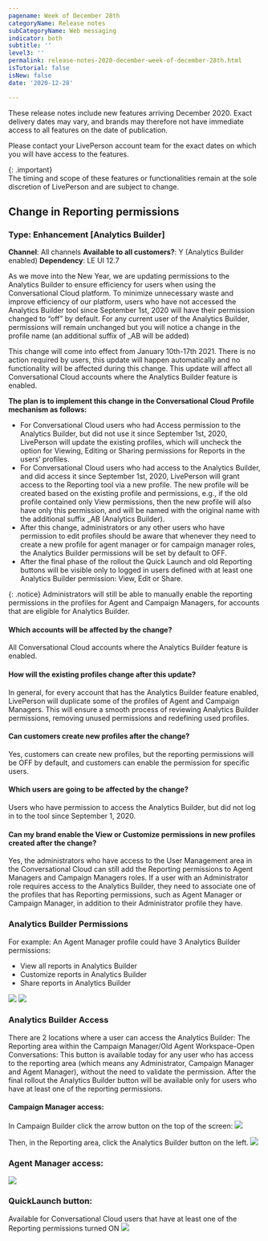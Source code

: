 ```yaml
---
pagename: Week of December 28th
categoryName: Release notes
subCategoryName: Web messaging
indicator: both
subtitle: ''
level3: ''
permalink: release-notes-2020-december-week-of-december-28th.html
isTutorial: false
isNew: false
date: '2020-12-28'

---
```


These release notes include new features arriving December 2020. Exact delivery dates may vary, and brands may therefore not have immediate access to all features on the date of publication.

Please contact your LivePerson account team for the exact dates on which you will have access to the features.

{: .important}  
The timing and scope of these features or functionalities remain at the sole discretion of LivePerson and are subject to change.

## Change in Reporting permissions
### Type: Enhancement [Analytics Builder]

**Channel**: All channels
**Available to all customers?**: Y (Analytics Builder enabled) 
**Dependency**: LE UI 12.7

As we move into the New Year, we are updating permissions to the Analytics Builder to ensure efficiency for users when using the Conversational Cloud platform. 
To minimize unnecessary waste and improve efficiency of our platform, users who have not accessed the Analytics Builder tool since September 1st, 2020 will have their permission changed to “off” by default. For any current user of the Analytics Builder, permissions will remain unchanged but you will notice a change in the profile name (an additional suffix of  _AB will be added)

This change will come into effect from January 10th-17th 2021. There is no action required by users, this update will happen automatically and no functionality will be affected during this change. This update will affect all Conversational Cloud accounts where the Analytics Builder feature is enabled.

**The plan is to implement this change in the Conversational Cloud Profile mechanism as follows:**

* For Conversational Cloud users who had Access permission to the Analytics Builder, but did not use it since September 1st, 2020, LivePerson will update the existing profiles, which will uncheck the option for Viewing, Editing or Sharing permissions for Reports in the users’ profiles.
* For Conversational Cloud users who had access to the Analytics Builder, and did access it since September 1st, 2020, LivePerson will grant access to the Reporting tool via a new profile. The new profile will be created based on the existing profile and permissions, e.g., if the old profile contained only View permissions, then the new profile will also have only this permission, and will be named with the original name with the additional suffix  _AB (Analytics Builder).
* After this change, administrators or any other users who have permission to edit profiles should be aware that whenever they need to create a new profile for agent manager or for campaign manager roles, the Analytics Builder permissions will be set by default to OFF. 
* After the final phase of the rollout the Quick Launch and old Reporting buttons will be visible only to logged in users defined with at least one Analytics Builder permission: View, Edit or Share.

{: .notice}
Administrators will still be able to manually enable the reporting permissions in the profiles for Agent and Campaign Managers, for accounts that are eligible for Analytics Builder.

#### Which accounts will be affected by the change?
All Conversational Cloud accounts where the Analytics Builder feature is enabled.

#### How will the existing profiles change after this update?
In general, for every account that has the Analytics Builder feature enabled, LivePerson will duplicate some of the profiles of Agent and Campaign Managers. This will ensure a smooth process of reviewing Analytics Builder permissions, removing unused permissions and redefining used profiles.

#### Can customers create new profiles after the change?
Yes, customers can create new profiles, but the reporting permissions will be OFF by default, and customers can enable the permission for specific users.

#### Which users are going to be affected by the change?
Users who have permission to access the Analytics Builder, but did not log in to the tool since September 1, 2020.

#### Can my brand enable the View or Customize permissions in new profiles created after the change?
Yes, the administrators who have access to the User Management area in the Conversational Cloud can still add the Reporting permissions to Agent Managers and Campaign Managers roles.
If a user with an Administrator role requires access to the Analytics Builder, they need to associate one of the profiles that has Reporting permissions, such as Agent Manager or Campaign Manager, in addition to their Administrator profile they have.

### Analytics Builder Permissions
For example: An Agent Manager profile could have 3 Analytics Builder permissions:
* View all reports in Analytics Builder
* Customize reports in Analytics Builder
* Share reports in Analytics Builder

![](img/AB_permissions_1.png)
![](img/AB_permissions_2.png)

### Analytics Builder Access
There are 2 locations where a user can access the Analytics Builder:
The Reporting area within the Campaign Manager/Old Agent Workspace-Open Conversations: This button is available today for any user who has access to the reporting area (which means any Administrator, Campaign Manager and Agent Manager), without the need to validate the permission. After the final rollout the Analytics Builder button will be available only for users who have at least one of the reporting permissions.

#### Campaign Manager access:
In Campaign Builder click the arrow button on the top of the screen:
![](img/AB_permissions_3.png)

Then, in the Reporting area, click the Analytics Builder button on the left.
![](img/AB_permissions_4.png)

### Agent Manager access:
![](img/AB_permissions_5.png)

### QuickLaunch button: 
Available for Conversational Cloud users that have at least one of the Reporting permissions turned ON
![](img/AB_permissions_6.png)


